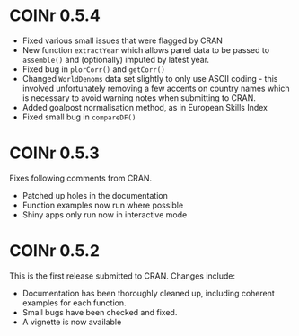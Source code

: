 # COINr 0.5.4

* Fixed various small issues that were flagged by CRAN
* New function `extractYear` which allows panel data to be passed to `assemble()` and (optionally) imputed by latest year.
* Fixed bug in `plorCorr()` and `getCorr()`
* Changed `WorldDenoms` data set slightly to only use ASCII coding - this involved unfortunately removing a few accents on country names which is necessary to avoid warning notes when submitting to CRAN.
* Added goalpost normalisation method, as in European Skills Index
* Fixed small bug in `compareDF()`

# COINr 0.5.3

Fixes following comments from CRAN.

* Patched up holes in the documentation
* Function examples now run where possible
* Shiny apps only run now in interactive mode

# COINr 0.5.2

This is the first release submitted to CRAN. Changes include:

* Documentation has been thoroughly cleaned up, including coherent examples for each function.
* Small bugs have been checked and fixed.
* A vignette is now available
